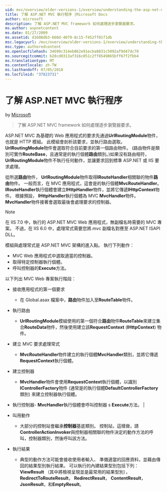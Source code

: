 ```yaml
---
uid: mvc/overview/older-versions-1/overview/understanding-the-asp-net-mvc-execution-process
title: 了解 ASP.NET MVC 執行程序 |Microsoft Docs
author: microsoft
description: 了解 ASP.NET MVC framework 如何處理逐步瀏覽器要求。
ms.author: aspnetcontent
ms.date: 01/27/2009
ms.assetid: d1608db3-660d-4079-8c15-f452ff01f1db
msc.legacyurl: /mvc/overview/older-versions-1/overview/understanding-the-asp-net-mvc-execution-process
msc.type: authoredcontent
ms.openlocfilehash: 34699c314eb862e91ecba8831c5092af9d47dc70
ms.sourcegitcommit: b28cd0313af316c051c2ff8549865bff67f2fbb4
ms.translationtype: MT
ms.contentlocale: zh-TW
ms.lasthandoff: 07/05/2018
ms.locfileid: "37823731"
---
```

<a name="understanding-the-aspnet-mvc-execution-process"></a>了解 ASP.NET MVC 執行程序
====================
by [Microsoft](https://github.com/microsoft)

> 了解 ASP.NET MVC framework 如何處理逐步瀏覽器要求。


ASP.NET MVC 為基礎的 Web 應用程式的要求先通過**UrlRoutingModule**物件，也就是 HTTP 模組。 此模組會剖析該要求，並執行路由選取。 **UrlRoutingModule**物件會選取符合目前要求的第一個路由物件。 (路由物件是類別可實作**RouteBase**，且通常是的執行個體**路由**類別。)如果沒有路由相符， **UrlRoutingModule**物件不執行任何動作，並讓要求回到標準 ASP.NET 或 IIS 要求處理。

從所選**路由**物件， **UrlRoutingModule**物件取得**IRouteHandler**相關聯的物件**路由**物件。 一般而言，在 MVC 應用程式，這會是的執行個體**MvcRouteHandler**。 **IRouteHandler**執行個體會建立**IHttpHandler**物件，並將它傳遞**IHttpContext**物件。 根據預設， **IHttpHandler**執行個體為 MVC **MvcHandler**物件。 **MvcHandler**物件接著會選取最後會處理要求的控制器。

> [!NOTE]
> 在 IIS 7.0 中，執行的 ASP.NET MVC Web 應用程式，無副檔名時需要的 MVC 專案。 不過，在 IIS 6.0 中，處理常式需要您將.mvc 副檔名對應至 ASP.NET ISAPI DLL。


模組與處理常式是 ASP.NET MVC 架構的進入點。 執行下列動作：

- MVC Web 應用程式中選取適當的控制器。
- 取得特定控制器執行個體。
- 呼叫控制器的**Execute**方法。

以下列出 MVC Web 專案執行階段：

- 接收應用程式的第一個要求 

    - 在 Global.asax 檔案中，**路由**物件加入至**RouteTable**物件。
- 執行路由 

    - **UrlRoutingModule**模組使用的第一個符合**路由**物件**RouteTable**來建立集合**RouteData**物件，然後使用建立該**RequestContext** (**IHttpContext**) 物件。
- 建立 MVC 要求處理常式 

    - **MvcRouteHandler**物件建立的執行個體**MvcHandler**類別，並將它傳遞**RequestContext**執行個體。
- 建立控制器 

    - **MvcHandler**物件會使用**RequestContext**執行個體，以識別**IControllerFactory**物件 (通常是的執行個體**DefaultControllerFactory**類別) 來建立控制器執行個體。
- 執行控制器- **MvcHandler**執行個體會呼叫控制器 s **Execute**方法。 |
- 叫用動作 

    - 大部分的控制站會繼承**控制器**基底類別。 控制站，這樣做，請**ControllerActionInvoker**與控制器相關聯的物件決定的動作方法的呼叫，控制器類別，然後呼叫該方法。
- 執行結果 

    - 典型的動作方法可能會接收使用者輸入、 準備適當的回應資料，並藉由傳回的結果型別執行結果。 可以執行的內建結果型別包括下列： **ViewResult** （其中將檢視呈現並是最常用的結果型別）， **RedirectToRouteResult**， **RedirectResult**， **ContentResult**， **JsonResult**，和**EmptyResult**。
